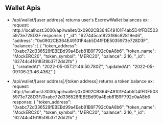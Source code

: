 ## Wallet Apis
- /api/wallet/[user address]
  returns user's EscrowWallet balances
  ex: 
    request: http://localhost:3000/api/wallet/0x0902CB364E49101F4ab5D4fFDE5035973e728D3F
    response: {
      "_id": "627445ca1823f86c82819ed6",
      "address": "0x0902CB364E49101F4ab5D4fFDE5035973e728D3F",
      "balances": [
        {
          "token_address": "0xabc72d336528fEBEBd99a4Eeb81B9F792c0aA8b6",
          "token_name": "MockERC20",
          "token_symbol": "MERC20",
          "balance": 2.16,
          "_id": "62744c416185f8b3712dd2fb"
        }   
      ],
      "createdAt": "2022-05-05T21:46:50.780Z",
      "updatedAt": "2022-05-09T06:23:46.436Z"
    }

- /api/wallet/[user address]/[token address]
  returns a token balance
  ex:
    request: http://localhost:3000/api/wallet/0x0902CB364E49101F4ab5D4fFDE5035973e728D3F/0xabc72d336528fEBEBd99a4Eeb81B9F792c0aA8b6
    response: {
      "token_address": "0xabc72d336528fEBEBd99a4Eeb81B9F792c0aA8b6",
      "token_name": "MockERC20",
      "token_symbol": "MERC20",
      "balance": 2.16,
      "_id": "62744c416185f8b3712dd2fb"
    }


